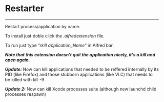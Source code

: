 Restarter
=================

***
Restart process/application by name. 

To install just doble click the *.alfredextension* file.

To run just type *"rkill application_Name"* in Alfred bar.   

***Note that this extension doesn't quit the application nicely, it's a kill and open again.***

***Update:*** Now can kill applications that needed to be reffered internally by its PID (like Firefox) 
and those stubborn applications (like VLC) that needs to be killed with kill -9

***Update 2:*** Now can kill Xcode processes suite (although new launchd child processes respawn)